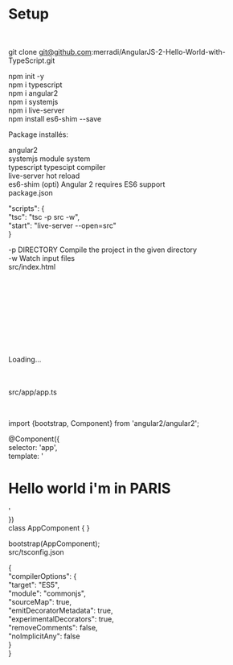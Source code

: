 <p><h1>Setup</h1></p><br/>

git clone git@github.com:merradi/AngularJS-2-Hello-World-with-TypeScript.git<br/>
		  

npm init -y<br/>
npm i typescript<br/>
npm i angular2<br/>
npm i systemjs<br/>
npm i live-server<br/>
npm install es6-shim --save<br/>


Package installés:<br/>

angular2<br/>
systemjs module system<br/>
typescript typescipt compiler<br/>
live-server hot reload<br/>
es6-shim (opti) Angular 2 requires ES6 support<br/>
package.json<br/>

"scripts": {<br/>
    "tsc": "tsc -p src -w",<br/>
    "start": "live-server --open=src"<br/>
}<br/>

-p DIRECTORY Compile the project in the given directory<br/>
-w Watch input files<br/>
src/index.html<br/>

<html><br/>
  <head><br/>
    <title>Angular Hello World</title><br/>
    <script src="../node_modules/es6-shim/es6-shim.js"></script><br/>
    <script src="../node_modules/systemjs/dist/system.src.js"></script><br/>
    <script src="../node_modules/angular2/bundles/angular2.dev.js"></script><br/>
    <script><br/>
      System.config({<br/>
        packages: {'app': {defaultExtension: 'js'}}<br/>
      });<br/>
      System.import('app/app');<br/>
    </script><br/>
  </head><br/>
  <body><br/>
    <my-app>Loading...</my-app><br/>
  </body><br/>
</html><br/>

<p>src/app/app.ts</p><br/>

import {bootstrap, Component} from 'angular2/angular2';<br/>

@Component({<br/>
  selector: 'app',<br/>
  template: '<h1>Hello world i'm in PARIS</h1>'<br/>
})<br/>
class AppComponent { }<br/>

bootstrap(AppComponent);<br/>
src/tsconfig.json<br/>

{<br/>
  "compilerOptions": {<br/>
    "target": "ES5",<br/>
    "module": "commonjs",<br/>
    "sourceMap": true,<br/>
    "emitDecoratorMetadata": true,<br/>
    "experimentalDecorators": true,<br/>
    "removeComments": false,<br/>
    "noImplicitAny": false<br/>
  }<br/>
}<br/>
